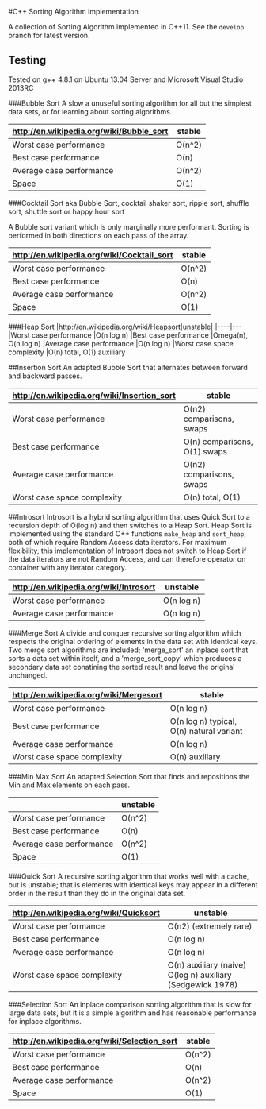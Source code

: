 #C++ Sorting Algorithm implementation

A collection of Sorting Algorithm implemented in C++11. See the `develop` branch for latest version.

## Testing
Tested on g++ 4.8.1 on Ubuntu 13.04 Server and Microsoft Visual Studio 2013RC

###Bubble Sort
A slow a unuseful sorting algorithm for all but the simplest data sets, or for learning about sorting algorithms.

|http://en.wikipedia.org/wiki/Bubble_sort|stable|
|----|---
|Worst case performance              |O(n^2)
|Best case performance               |O(n)
|Average case performance            |O(n^2)
|Space                               |O(1)

###Cocktail Sort
aka Bubble Sort, cocktail shaker sort, ripple sort, shuffle sort, shuttle sort or happy hour sort

A Bubble sort variant which is only marginally more performant. Sorting is performed in both directions on each pass of the array.

|http://en.wikipedia.org/wiki/Cocktail_sort|stable|
|----|---
|Worst case performance              |O(n^2)
|Best case performance               |O(n)
|Average case performance            |O(n^2)
|Space                               |O(1)


###Heap Sort
|http://en.wikipedia.org/wiki/Heapsort|unstable|
|----|---
|Worst case performance              |O(n log n)
|Best case performance               |Omega(n), O(n log n)
|Average case performance            |O(n log n)
|Worst case space complexity         |O(n) total, O(1) auxiliary

##Insertion Sort
An adapted Bubble Sort that alternates between forward and backward passes.

|http://en.wikipedia.org/wiki/Insertion_sort|stable|
|----|---|
|Worst case performance              |O(n2) comparisons, swaps|
|Best case performance               |O(n) comparisons, O(1) swaps|
|Average case performance            |O(n2) comparisons, swaps|
|Worst case space complexity         |O(n) total, O(1)|

##Introsort
Introsort is a hybrid sorting algorithm that uses Quick Sort to a recursion depth of O(log n) and then switches to a Heap Sort. Heap Sort is implemented using the standard C++ functions `make_heap` and `sort_heap`, both of which require Random Access data iterators. For maximum flexibility, this implementation of Introsort does not switch to Heap Sort if the data iterators are not Random Access, and can therefore operator on container with any iterator category.

|http://en.wikipedia.org/wiki/Introsort|unstable|
|----|---|
|Worst case performance              |O(n log n)|
|Average case performance            |O(n log n)|

###Merge Sort
A divide and conquer recursive sorting algorithm which respects the original ordering of elements in the data set with identical keys. Two merge sort algorithms are included; 'merge_sort' an inplace sort that sorts a data set within itself, and a 'merge_sort_copy' which produces a secondary data set conatining the sorted result and leave the original unchanged.

|http://en.wikipedia.org/wiki/Mergesort|stable|
|----|---
|Worst case performance              |O(n log n)
|Best case performance               |O(n log n) typical, O(n) natural variant
|Average case performance            |O(n log n)
|Worst case space complexity         |O(n) auxiliary

###Min Max Sort
An adapted Selection Sort that finds and repositions the Min and Max elements on each pass.

||unstable|
|----|---
|Worst case performance              |O(n^2)
|Best case performance               |O(n)
|Average case performance            |O(n^2)
|Space                               |O(1)

###Quick Sort
A recursive sorting algorithm that works well with a cache, but is unstable; that is elements with identical keys may appear in a different order in the result than they do in the original data set.

|http://en.wikipedia.org/wiki/Quicksort|unstable|
|----|---
|Worst case performance              |O(n2) (extremely rare)
|Best case performance               |O(n log n)
|Average case performance            |O(n log n)
|Worst case space complexity         |O(n) auxiliary (naive) O(log n) auxiliary (Sedgewick 1978)

###Selection Sort
An inplace comparison sorting algorithm that is slow for large data sets, but it is a simple algorithm and has reasonable performance for inplace algorithms.

|http://en.wikipedia.org/wiki/Selection_sort|stable|
|----|---
|Worst case performance              |O(n^2)
|Best case performance               |O(n)
|Average case performance            |O(n^2)
|Space                               |O(1)

